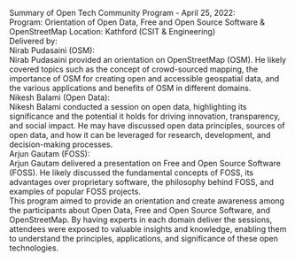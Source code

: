 Summary of Open Tech Community Program - April 25, 2022:  
Program: Orientation of Open Data, Free and Open Source Software &
OpenStreetMap Location: Kathford (CSIT & Engineering)  
Delivered by:  
Nirab Pudasaini (OSM):  
Nirab Pudasaini provided an orientation on OpenStreetMap (OSM). He likely
covered topics such as the concept of crowd-sourced mapping, the importance of
OSM for creating open and accessible geospatial data, and the various
applications and benefits of OSM in different domains.  
Nikesh Balami (Open Data):  
Nikesh Balami conducted a session on open data, highlighting its significance
and the potential it holds for driving innovation, transparency, and social
impact. He may have discussed open data principles, sources of open data, and
how it can be leveraged for research, development, and decision-making
processes.  
Arjun Gautam (FOSS):  
Arjun Gautam delivered a presentation on Free and Open Source Software (FOSS).
He likely discussed the fundamental concepts of FOSS, its advantages over
proprietary software, the philosophy behind FOSS, and examples of popular FOSS
projects.  
This program aimed to provide an orientation and create awareness among the
participants about Open Data, Free and Open Source Software, and
OpenStreetMap. By having experts in each domain deliver the sessions,
attendees were exposed to valuable insights and knowledge, enabling them to
understand the principles, applications, and significance of these open
technologies.

